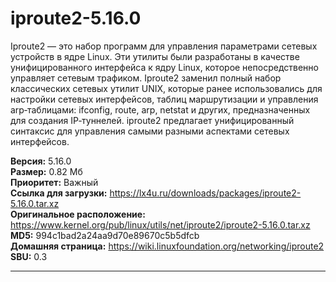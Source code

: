 # iproute2-5.16.0
Iproute2 — это набор программ для управления параметрами сетевых устройств в ядре Linux. Эти утилиты были разработаны в качестве унифицированного интерфейса к ядру Linux, которое непосредственно управляет сетевым трафиком. Iproute2 заменил полный набор классических сетевых утилит UNIX, которые ранее использовались для настройки сетевых интерфейсов, таблиц маршрутизации и управления arp‐таблицами: ifconfig, route, arp, netstat и других, предназначенных для создания IP‐туннелей. iproute2 предлагает унифицированный синтаксис для управления самыми разными аспектами сетевых интерфейсов.

**Версия:** 5.16.0<br />
**Размер:** 0.82 Мб<br />
**Приоритет:** Важный<br />
**Ссылка для загрузки:** https://lx4u.ru/downloads/packages/iproute2-5.16.0.tar.xz<br />
**Оригинальное расположение:** https://www.kernel.org/pub/linux/utils/net/iproute2/iproute2-5.16.0.tar.xz<br/>
**MD5:** 994c1bad2a24aa9d70e89670c5b5dfcb<br />
**Домашняя страница:** https://wiki.linuxfoundation.org/networking/iproute2
<br />**SBU:** 0.3

***
